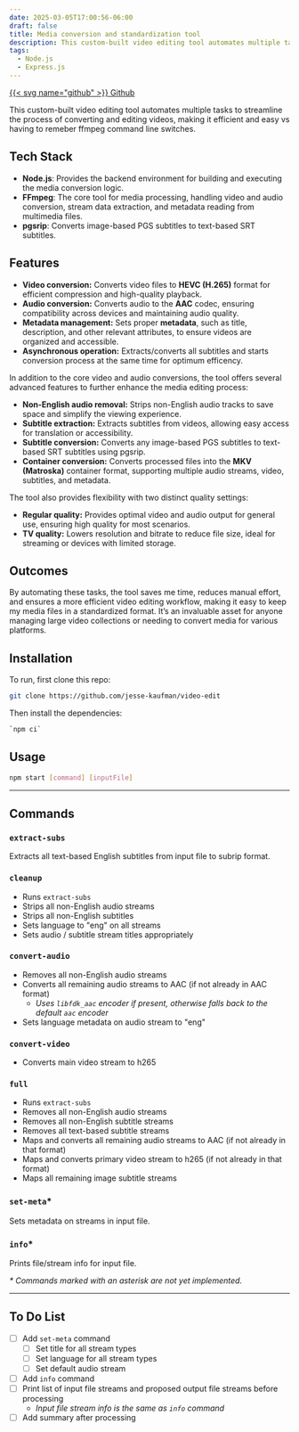 ```yaml
---
date: 2025-03-05T17:00:56-06:00
draft: false
title: Media conversion and standardization tool
description: This custom-built video editing tool automates multiple tasks to streamline the process of converting and editing videos, making it efficient and easy vs having to remeber ffmpeg command line switches.
tags:
  - Node.js
  - Express.js
---
```

[{{< svg name="github" >}} Github](https://github.com/jesse-kaufman/video-edit)

This custom-built video editing tool automates multiple tasks to streamline the process of converting and editing videos, making it efficient and easy vs having to remeber ffmpeg command line switches.

## Tech Stack

- **Node.js**: Provides the backend environment for building and executing the media conversion logic.
- **FFmpeg**: The core tool for media processing, handling video and audio conversion, stream data extraction, and metadata reading from multimedia files.
- **pgsrip**: Converts image-based PGS subtitles to text-based SRT subtitles.

## Features

- **Video conversion:** Converts video files to **HEVC (H.265)** format for efficient compression and high-quality playback.
- **Audio conversion:** Converts audio to the **AAC** codec, ensuring compatibility across devices and maintaining audio quality.
- **Metadata management:** Sets proper **metadata**, such as title, description, and other relevant attributes, to ensure videos are organized and accessible.
- **Asynchronous operation:** Extracts/converts all subtitles and starts conversion process at the same time for optimum efficency.

In addition to the core video and audio conversions, the tool offers several advanced features to further enhance the media editing process:

- **Non-English audio removal:** Strips non-English audio tracks to save space and simplify the viewing experience.
- **Subtitle extraction:** Extracts subtitles from videos, allowing easy access for translation or accessibility.
- **Subtitle conversion:** Converts any image-based PGS subtitles to text-based SRT subtitles using pgsrip.
- **Container conversion:** Converts processed files into the **MKV (Matroska)** container format, supporting multiple audio streams, video, subtitles, and metadata.

The tool also provides flexibility with two distinct quality settings:

- **Regular quality:** Provides optimal video and audio output for general use, ensuring high quality for most scenarios.
- **TV quality:** Lowers resolution and bitrate to reduce file size, ideal for streaming or devices with limited storage.

## Outcomes

By automating these tasks, the tool saves me time, reduces manual effort, and ensures a more efficient video editing workflow, making it easy to keep my media files in a standardized format. It’s an invaluable asset for anyone managing large video collections or needing to convert media for various platforms.

## Installation

To run, first clone this repo:

```bash
git clone https://github.com/jesse-kaufman/video-edit
```

Then install the dependencies:

```bash
`npm ci`
```

## Usage

```bash
npm start [command] [inputFile]
```

---

## Commands

### `extract-subs`

Extracts all text-based English subtitles from input file to subrip format.

### `cleanup`

- Runs `extract-subs`
- Strips all non-English audio streams
- Strips all non-English subtitles
- Sets language to "eng" on all streams
- Sets audio / subtitle stream titles appropriately

### `convert-audio`

- Removes all non-English audio streams
- Converts all remaining audio streams to AAC (if not already in AAC format)
  - _Uses `libfdk_aac` encoder if present, otherwise falls back to the default `aac` encoder_
- Sets language metadata on audio stream to "eng"

### `convert-video`

- Converts main video stream to h265

### `full`

- Runs `extract-subs`
- Removes all non-English audio streams
- Removes all non-English subtitle streams
- Removes all text-based subtitle streams
- Maps and converts all remaining audio streams to AAC (if not already in that format)
- Maps and converts primary video stream to h265 (if not already in that format)
- Maps all remaining image subtitle streams

### `set-meta`\*

Sets metadata on streams in input file.

### `info`\*

Prints file/stream info for input file.

_\* Commands marked with an asterisk are not yet implemented._

---

## To Do List

- [ ] Add `set-meta` command
  - [ ] Set title for all stream types
  - [ ] Set language for all stream types
  - [ ] Set default audio stream
- [ ] Add `info` command
- [ ] Print list of input file streams and proposed output file streams before processing
  - _Input file stream info is the same as `info` command_
- [ ] Add summary after processing
